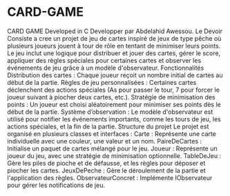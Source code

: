 # CARD-GAME
CARD GAME Developed in C
Developper par Abdelahid Awessou.
Le Devoir Consiste a cree un projet de jeu de cartes inspiré de jeux de type pêche où plusieurs joueurs jouent à tour de rôle en tentant de minimiser leurs points. Le jeu inclut une logique pour distribuer et jouer des cartes, gérer le score, appliquer des règles spéciales pour certaines cartes et observer les événements de jeu grâce à un modèle d'observateur.
Fonctionnalités
Distribution des cartes : Chaque joueur reçoit un nombre initial de cartes au début de la partie.
Règles de jeu personnalisées : Certaines cartes déclenchent des actions spéciales (As pour passer le tour, 7 pour forcer le joueur suivant à piocher deux cartes, etc.).
Stratégie de minimisation des points : Un joueur est choisi aléatoirement pour minimiser ses points dès le début de la partie.
Système d’observation : Le modèle d'observateur est utilisé pour notifier les événements importants, comme les tours de jeu, les actions spéciales, et la fin de la partie.
Structure du projet
Le projet est organisé en plusieurs classes et interfaces :
Carte : Représente une carte individuelle avec une couleur, une valeur et un nom.
PaireDeCartes : Initialise un paquet de cartes mélangé pour le jeu.
Joueur : Représente un joueur du jeu, avec une stratégie de minimisation optionnelle.
TableDeJeu : Gère les piles de pioche et de défausse, et les règles pour déposer et piocher les cartes.
JeuxDePeche : Gère le déroulement de la partie et l'application des règles.
ObservateurConcret : Implémente IObservateur pour gérer les notifications de jeu.
